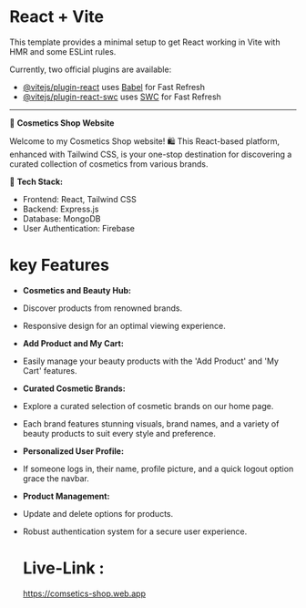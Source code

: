 # React + Vite

This template provides a minimal setup to get React working in Vite with HMR and some ESLint rules.

Currently, two official plugins are available:

- [@vitejs/plugin-react](https://github.com/vitejs/vite-plugin-react/blob/main/packages/plugin-react/README.md) uses [Babel](https://babeljs.io/) for Fast Refresh
- [@vitejs/plugin-react-swc](https://github.com/vitejs/vite-plugin-react-swc) uses [SWC](https://swc.rs/) for Fast Refresh
-----------------------------------------------------------------------------------------

🌟 **Cosmetics Shop Website**

Welcome to my Cosmetics Shop website! 🛍️ This React-based platform, enhanced with Tailwind CSS, is your one-stop destination for discovering a curated collection of cosmetics from various brands.

🔧 **Tech Stack:**
- Frontend: React, Tailwind CSS
- Backend: Express.js
- Database: MongoDB
- User Authentication: Firebase

# key Features

-  **Cosmetics and Beauty Hub:**
  - Discover products from renowned brands.
  - Responsive design for an optimal viewing experience.

-  **Add Product and My Cart:**
  - Easily manage your beauty products with the 'Add Product' and 'My Cart' features.

-  **Curated Cosmetic Brands:**
  - Explore a curated selection of cosmetic brands on our home page.
  - Each brand features stunning visuals, brand names, and a variety of beauty products to suit every style and preference.

-  **Personalized User Profile:**
  - If someone logs in, their name, profile picture, and a quick logout option grace the navbar.

-  **Product Management:**
  - Update and delete options for products.
  - Robust authentication system for a secure user experience.

    # Live-Link :
     https://comsetics-shop.web.app
